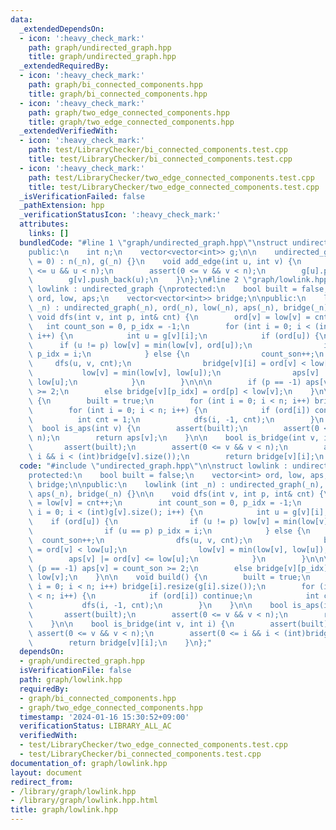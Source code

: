 ```yaml
---
data:
  _extendedDependsOn:
  - icon: ':heavy_check_mark:'
    path: graph/undirected_graph.hpp
    title: graph/undirected_graph.hpp
  _extendedRequiredBy:
  - icon: ':heavy_check_mark:'
    path: graph/bi_connected_components.hpp
    title: graph/bi_connected_components.hpp
  - icon: ':heavy_check_mark:'
    path: graph/two_edge_connected_components.hpp
    title: graph/two_edge_connected_components.hpp
  _extendedVerifiedWith:
  - icon: ':heavy_check_mark:'
    path: test/LibraryChecker/bi_connected_components.test.cpp
    title: test/LibraryChecker/bi_connected_components.test.cpp
  - icon: ':heavy_check_mark:'
    path: test/LibraryChecker/two_edge_connected_components.test.cpp
    title: test/LibraryChecker/two_edge_connected_components.test.cpp
  _isVerificationFailed: false
  _pathExtension: hpp
  _verificationStatusIcon: ':heavy_check_mark:'
  attributes:
    links: []
  bundledCode: "#line 1 \"graph/undirected_graph.hpp\"\nstruct undirected_graph {\n\
    public:\n    int n;\n    vector<vector<int>> g;\n\n    undirected_graph(int _n\
    \ = 0) : n(_n), g(_n) {}\n    void add_edge(int u, int v) {\n        assert(0\
    \ <= u && u < n);\n        assert(0 <= v && v < n);\n        g[u].push_back(v);\n\
    \        g[v].push_back(u);\n    }\n};\n#line 2 \"graph/lowlink.hpp\"\n\nstruct\
    \ lowlink : undirected_graph {\nprotected:\n    bool built = false;\n    vector<int>\
    \ ord, low, aps;\n    vector<vector<int>> bridge;\n\npublic:\n    lowlink (int\
    \ _n) : undirected_graph(_n), ord(_n), low(_n), aps(_n), bridge(_n) {}\n\n   \
    \ void dfs(int v, int p, int& cnt) {\n        ord[v] = low[v] = cnt++;\n     \
    \   int count_son = 0, p_idx = -1;\n        for (int i = 0; i < (int)g[v].size();\
    \ i++) {\n            int u = g[v][i];\n            if (ord[u]) {\n          \
    \      if (u != p) low[v] = min(low[v], ord[u]);\n                if (u == p)\
    \ p_idx = i;\n            } else {\n                count_son++;\n           \
    \     dfs(u, v, cnt);\n                bridge[v][i] = ord[v] < low[u];\n     \
    \           low[v] = min(low[v], low[u]);\n                aps[v] |= ord[v] <=\
    \ low[u];\n            }\n        }\n\n\n        if (p == -1) aps[v] = count_son\
    \ >= 2;\n        else bridge[v][p_idx] = ord[p] < low[v];\n    }\n\n    void build()\
    \ {\n        built = true;\n        for (int i = 0; i < n; i++) bridge[i].resize(g[i].size());\n\
    \        for (int i = 0; i < n; i++) {\n            if (ord[i]) continue;\n  \
    \          int cnt = 1;\n            dfs(i, -1, cnt);\n        }\n    }\n\n  \
    \  bool is_aps(int v) {\n        assert(built);\n        assert(0 <= v && v <\
    \ n);\n        return aps[v];\n    }\n\n    bool is_bridge(int v, int i) {\n \
    \       assert(built);\n        assert(0 <= v && v < n);\n        assert(0 <=\
    \ i && i < (int)bridge[v].size());\n        return bridge[v][i];\n    }\n};\n"
  code: "#include \"undirected_graph.hpp\"\n\nstruct lowlink : undirected_graph {\n\
    protected:\n    bool built = false;\n    vector<int> ord, low, aps;\n    vector<vector<int>>\
    \ bridge;\n\npublic:\n    lowlink (int _n) : undirected_graph(_n), ord(_n), low(_n),\
    \ aps(_n), bridge(_n) {}\n\n    void dfs(int v, int p, int& cnt) {\n        ord[v]\
    \ = low[v] = cnt++;\n        int count_son = 0, p_idx = -1;\n        for (int\
    \ i = 0; i < (int)g[v].size(); i++) {\n            int u = g[v][i];\n        \
    \    if (ord[u]) {\n                if (u != p) low[v] = min(low[v], ord[u]);\n\
    \                if (u == p) p_idx = i;\n            } else {\n              \
    \  count_son++;\n                dfs(u, v, cnt);\n                bridge[v][i]\
    \ = ord[v] < low[u];\n                low[v] = min(low[v], low[u]);\n        \
    \        aps[v] |= ord[v] <= low[u];\n            }\n        }\n\n\n        if\
    \ (p == -1) aps[v] = count_son >= 2;\n        else bridge[v][p_idx] = ord[p] <\
    \ low[v];\n    }\n\n    void build() {\n        built = true;\n        for (int\
    \ i = 0; i < n; i++) bridge[i].resize(g[i].size());\n        for (int i = 0; i\
    \ < n; i++) {\n            if (ord[i]) continue;\n            int cnt = 1;\n \
    \           dfs(i, -1, cnt);\n        }\n    }\n\n    bool is_aps(int v) {\n \
    \       assert(built);\n        assert(0 <= v && v < n);\n        return aps[v];\n\
    \    }\n\n    bool is_bridge(int v, int i) {\n        assert(built);\n       \
    \ assert(0 <= v && v < n);\n        assert(0 <= i && i < (int)bridge[v].size());\n\
    \        return bridge[v][i];\n    }\n};"
  dependsOn:
  - graph/undirected_graph.hpp
  isVerificationFile: false
  path: graph/lowlink.hpp
  requiredBy:
  - graph/bi_connected_components.hpp
  - graph/two_edge_connected_components.hpp
  timestamp: '2024-01-16 15:30:52+09:00'
  verificationStatus: LIBRARY_ALL_AC
  verifiedWith:
  - test/LibraryChecker/two_edge_connected_components.test.cpp
  - test/LibraryChecker/bi_connected_components.test.cpp
documentation_of: graph/lowlink.hpp
layout: document
redirect_from:
- /library/graph/lowlink.hpp
- /library/graph/lowlink.hpp.html
title: graph/lowlink.hpp
---
```

